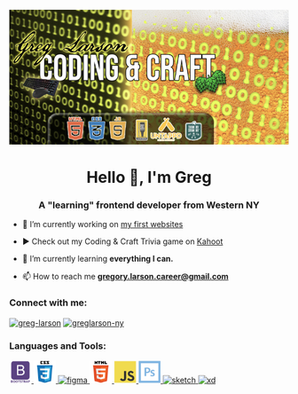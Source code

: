 [![Header](https://raw.githubusercontent.com/Greg-Larson-NY/Greg-Larson-NY/main/git%20header.jpg "Header")](https://www.linkedin.com/in/greglarson-ny/)
<h1 align="center">Hello 👋, I'm Greg</h1>
<h3 align="center">A "learning" frontend developer from Western NY</h3>

- 🔭 I’m currently working on [my first websites](https://greg-larson-ny.github.io/Vees-Apothecary-Site/)
- :arrow_forward: Check out my Coding & Craft Trivia game on [Kahoot](https://create.kahoot.it/share/coding-and-craft/09b04aa2-2b9c-4407-ba8f-c0031d7cdf76)
- 🌱 I’m currently learning **everything I can.**

- 📫 How to reach me **gregory.larson.career@gmail.com**

<h3 align="left">Connect with me:</h3>
<p align="left">
<a href="https://codepen.io/greg-larson" target="blank"><img align="center" src="https://raw.githubusercontent.com/rahuldkjain/github-profile-readme-generator/master/src/images/icons/Social/codepen.svg" alt="greg-larson" height="30" width="40" /></a>
<a href="https://linkedin.com/in/greglarson-ny" target="blank"><img align="center" src="https://raw.githubusercontent.com/rahuldkjain/github-profile-readme-generator/master/src/images/icons/Social/linked-in-alt.svg" alt="greglarson-ny" height="30" width="40" /></a>
</p>

<h3 align="left">Languages and Tools:</h3>
<p align="left"> <a href="https://getbootstrap.com" target="_blank"> <img src="https://raw.githubusercontent.com/devicons/devicon/master/icons/bootstrap/bootstrap-plain-wordmark.svg" alt="bootstrap" width="40" height="40"/> </a> <a href="https://www.w3schools.com/css/" target="_blank"> <img src="https://raw.githubusercontent.com/devicons/devicon/master/icons/css3/css3-original-wordmark.svg" alt="css3" width="40" height="40"/> </a> <a href="https://www.figma.com/" target="_blank"> <img src="https://www.vectorlogo.zone/logos/figma/figma-icon.svg" alt="figma" width="40" height="40"/> </a> <a href="https://www.w3.org/html/" target="_blank"> <img src="https://raw.githubusercontent.com/devicons/devicon/master/icons/html5/html5-original-wordmark.svg" alt="html5" width="40" height="40"/> </a> <a href="https://developer.mozilla.org/en-US/docs/Web/JavaScript" target="_blank"> <img src="https://raw.githubusercontent.com/devicons/devicon/master/icons/javascript/javascript-original.svg" alt="javascript" width="40" height="40"/> </a> <a href="https://www.photoshop.com/en" target="_blank"> <img src="https://raw.githubusercontent.com/devicons/devicon/master/icons/photoshop/photoshop-line.svg" alt="photoshop" width="40" height="40"/> </a> <a href="https://www.sketch.com/" target="_blank"> <img src="https://www.vectorlogo.zone/logos/sketchapp/sketchapp-icon.svg" alt="sketch" width="40" height="40"/> </a> <a href="https://www.adobe.com/products/xd.html" target="_blank"> <img src="https://cdn.worldvectorlogo.com/logos/adobe-xd.svg" alt="xd" width="40" height="40"/> </a> </p>
